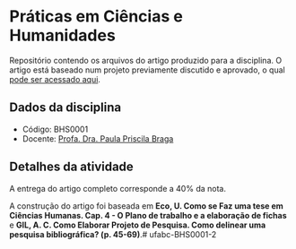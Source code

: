 Práticas em Ciências e Humanidades
==================================

Repositório contendo os arquivos do artigo produzido para a disciplina. O artigo está baseado num projeto previamente discutido e aprovado, o qual [pode ser acessado aqui](https://github.com/caiocco/ufabc-BHS0001).

Dados da disciplina
-------------------
* Código: BHS0001
* Docente: [Profa. Dra. Paula Priscila Braga](http://www.ufabc.edu.br/ensino/docentes/paula-priscila-braga)

Detalhes da atividade
---------------------

A entrega do artigo completo corresponde a 40% da nota.

A construção do artigo foi baseada em **Eco, U. Como se Faz uma tese em Ciências Humanas. Cap. 4 - O Plano de trabalho e a elaboração de fichas** e **GIL, A. C. Como Elaborar Projeto de Pesquisa. Como delinear uma pesquisa bibliográfica? (p. 45-69)**.# ufabc-BHS0001-2
